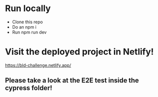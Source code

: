 # Run locally

- Clone this repo
- Do an npm i
- Run npm run dev

# Visit the deployed project in Netlify!
https://bld-challenge.netlify.app/

## Please take a look at the E2E test inside the cypress folder!
